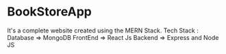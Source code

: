 # BookStoreApp
It's a complete website created using the MERN Stack.
Tech Stack : 
Database => MongoDB
FrontEnd => React Js
Backend => Express and Node JS

